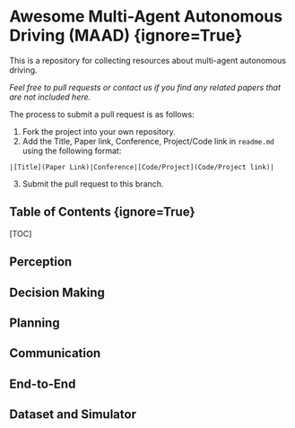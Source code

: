 # Awesome Multi-Agent Autonomous Driving (MAAD) {ignore=True}

This is a repository for collecting resources about multi-agent autonomous driving.


*Feel free to pull requests or contact us if you find any related papers that are not included here.*

The process to submit a pull request is as follows:
1. Fork the project into your own repository.
2. Add the Title, Paper link, Conference, Project/Code link in `readme.md` using the following format:
  ```
  |[Title](Paper Link)|Conference|[Code/Project](Code/Project link)|
  ```
3. Submit the pull request to this branch.



## Table of Contents {ignore=True}

[TOC]



## Perception



## Decision Making


## Planning


## Communication



## End-to-End

## Dataset and Simulator



